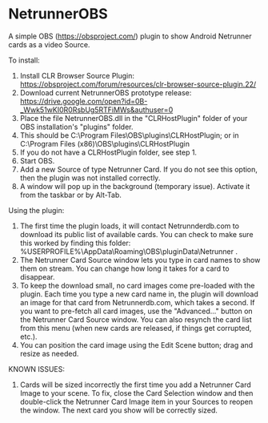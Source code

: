 # NetrunnerOBS

A simple OBS (https://obsproject.com/) plugin to show Android Netrunner cards as a video Source.

To install:

1. Install CLR Browser Source Plugin: https://obsproject.com/forum/resources/clr-browser-source-plugin.22/
2. Download current NetrunnerOBS prototype release: https://drive.google.com/open?id=0B-_Wwk51wKI0R0RsbUg5RTFiMWs&authuser=0
3. Place the file NetrunnerOBS.dll in the "CLRHostPlugin" folder of your OBS installation's "plugins" folder.
  1. This should be C:\Program Files\OBS\plugins\CLRHostPlugin; or in C:\Program Files (x86)\OBS\plugins\CLRHostPlugin
  2. If you do not have a CLRHostPlugin folder, see step 1.
4. Start OBS.
5. Add a new Source of type Netrunner Card. If you do not see this option, then the plugin was not installed correctly.
6. A window will pop up in the background (temporary issue). Activate it from the taskbar or by Alt-Tab. 

Using the plugin:

1. The first time the plugin loads, it will contact Netrunnderdb.com to download its public list of available cards. You can check to make sure this worked by finding this folder: %USERPROFILE%\AppData\Roaming\OBS\pluginData\Netrunner . 
2. The Netrunner Card Source window lets you type in card names to show them on stream. You can change how long it takes for a card to disappear.
3. To keep the download small, no card images come pre-loaded with the plugin. Each time you type a new card name in, the plugin will download an image for that card from Netrunnerdb.com, which takes a second. If you want to pre-fetch all card images, use the "Advanced..." button on the Netrunner Card Source window. You can also resynch the card list from this menu (when new cards are released, if things get corrupted, etc.).
4. You can position the card image using the Edit Scene button; drag and resize as needed.

KNOWN ISSUES:
1. Cards will be sized incorrectly the first time you add a Netrunner Card Image to your scene. To fix, close the Card Selection window and then double-click the Netrunner Card Image item in your Sources to reopen the window. The next card you show will be correctly sized.


